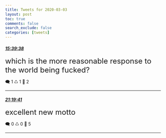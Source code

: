 ```yaml
---
title: Tweets for 2020-03-03
layout: post
toc: true
comments: false
search_exclude: false
categories: [tweets]
---
```



#### <a href = "https://twitter.com/deepfates/status/1234971725965619200">*15:39:38*</a>

<font size="5">which is the more reasonable response to the world being fucked?</font>



🗨️ 1 ♺ 1 🤍  2   

---
    
#### <a href = "https://twitter.com/deepfates/status/1235057300676554752">*21:19:41*</a>

<font size="5">excellent new motto</font>



🗨️ 0 ♺ 0 🤍  5   

---
    
            


